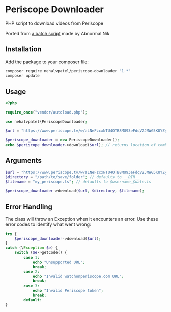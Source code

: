 # Periscope Downloader
PHP script to download videos from Periscope

Ported from [a batch script](https://www.youtube.com/watch?v=9b0O9KDICs0) made by Abnormal Nik

## Installation

Add the package to your composer file:
```bash
composer require nehalvpatel/periscope-downloader "1.*"
composer update
```

## Usage
```php
<?php

require_once("vendor/autoload.php");

use nehalvpatel\PeriscopeDownloader;

$url = "https://www.periscope.tv/w/aLNeFzcxNTU4OTB8MU93eFdqV2JMWG5KUYZyGwCPkFvgC3JUE0AN9NhEjC-hHOCPBg1HCrUoiMxg";

$periscope_downloader = new PeriscopeDownloader();
echo $periscope_downloader->download($url); // returns location of combined .ts file
```

## Arguments
```php
$url = "https://www.periscope.tv/w/aLNeFzcxNTU4OTB8MU93eFdqV2JMWG5KUYZyGwCPkFvgC3JUE0AN9NhEjC-hHOCPBg1HCrUoiMxg";
$directory = "/path/to/save/folder"; // defaults to __DIR__
$filename = "my_periscope.ts"; // defaults to $username_$date.ts

$periscope_downloader->download($url, $directory, $filename);
```

## Error Handling

The class will throw an Exception when it encounters an error. Use these error codes to identify what went wrong:
```php
try {
    $periscope_downloader->download($url);
}
catch (\Exception $e) {
    switch ($e->getCode() {
        case 1:
            echo "Unsupported URL";
            break;
        case 2:
            echo "Invalid watchonperiscope.com URL";
            break;
        case 3:
            echo "Invalid Periscope token";
            break;
        default:
}
```
